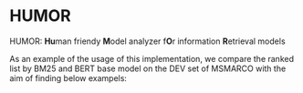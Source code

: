 # HUMOR
HUMOR: **Hu**man friendy **M**odel analyzer f**O**r information **R**etrieval models

As an example of the usage of this implementation, we compare the ranked list by BM25 and BERT base model on the DEV set of MSMARCO with the aim of finding below exampels:
